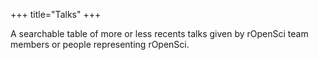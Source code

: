 +++
title="Talks"
+++

A searchable table of more or less recents talks given by rOpenSci team members or people representing rOpenSci.
